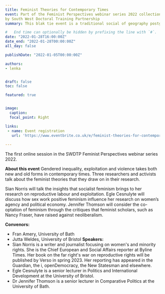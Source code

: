 ```yaml
---
title: Feminist Theories for Contemporary Times
event: Part of the Feminist Perspectives webinar series 2022 collection
by South West Doctoral Training Partnership
summary: This blak tie event is a traditional social of geography postgraduates. This year it takes place in 'We the Curious' on Friday 28th January. Tickets are £40 and includes dinner amd drinks. All staff an students are welcomed.

#   End time can optionally be hidden by prefixing the line with `#`.
date: "2022-01-28T16:00:00Z"
date_end: "2022-01-28T00:00:00Z"
all_day: false

publishDate: "2022-01-05T00:00:00Z"

authors:
- lenka


draft: false
toc: false

featured: true


image:
  caption: 
  focal_point: Right

links:
 - name: Event registration
   url: 'https://www.eventbrite.co.uk/e/feminist-theories-for-contemporary-times-tickets-247250842927'
 
---
```


The first online session in the SWDTP Feminist Perspectives webinar series 2022.

**About this event**
Gendered inequality, exploitation and violence takes both new and old forms in contemporary times. Three researchers and activists talk about the feminist theories that they draw on in their research.

Sian Norris will talk the insights that socialist feminism brings to her research on reproductive labour and exploitation. Egle Cesnulyte will discuss how sex work positive feminism influence her research on women’s agency and political economy. Jennifer Thomson will consider the co-optation of feminism through the critiques that feminist scholars, such as Nancy Fraser, have raised against neoliberalism.

**Convenors:**
* Fran Amery, University of Bath
* Jutta Weldes, University of Bristol
**Speakers:**
* Sian Norris is a writer and journalist focusing on women's and minority rights. She is the Chief European and Social Affairs reporter at Byline Times. Her book on the far right's war on reproductive rights will be published by Verso in spring 2023. Her reporting has appeared in the Guardian, the i, openDemocracy, the New Statesman and elsewhere.
* Egle Cesnulyte is a senior lecturer in Politics and International Development at the University of Bristol.
* Dr Jennifer Thomson is a senior lecturer in Comparative Politics at the University of Bath.